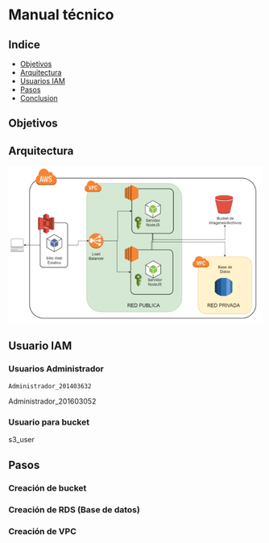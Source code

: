 # Manual técnico


## Indice

  - [Objetivos](#objetivos)
  - [Arquitectura](#arquitectura)
  - [Usuarios IAM](#usuarios-iam)
  - [Pasos](#pasos)
  - [Conclusion](#conclusion)


## Objetivos

## Arquitectura

![Arquitectura](img/arquitectura.PNG "Arquitectura")

## Usuario IAM
  
  ### Usuarios Administrador
	Administrador_201403632
  Administrador_201603052
  
  ### Usuario para bucket
  s3_user
 
 ## Pasos
  ### Creación de bucket
    
  ### Creación de RDS (Base de datos)
  
  ### Creación de VPC

